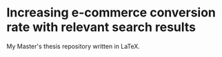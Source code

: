 # Increasing e-commerce conversion rate with relevant search results
My Master's thesis repository written in LaTeX.
